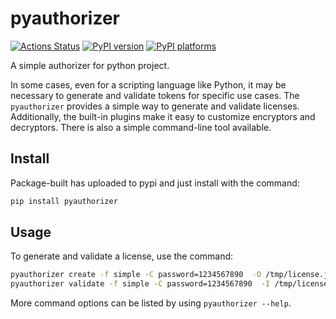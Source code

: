# pyauthorizer

<!-- SPHINX-START -->

[![Actions Status][actions-badge]][actions-link]
[![PyPI version][pypi-version]][pypi-link]
[![PyPI platforms][pypi-platforms]][pypi-link]

<!-- prettier-ignore-start -->
[actions-badge]:            https://github.com/msclock/pyauthorizer/actions/workflows/ci.yml/badge.svg
[actions-link]:             https://github.com/msclock/pyauthorizer/actions/workflows/ci.yml
[pypi-link]:                https://pypi.org/project/pyauthorizer/
[pypi-platforms]:           https://img.shields.io/pypi/pyversions/pyauthorizer
[pypi-version]:             https://img.shields.io/pypi/v/pyauthorizer
<!-- prettier-ignore-end -->

A simple authorizer for python project.

In some cases, even for a scripting language like Python, it may be necessary to
generate and validate tokens for specific use cases. The `pyauthorizer` provides
a simple way to generate and validate licenses. Additionally, the built-in
plugins make it easy to customize encryptors and decryptors. There is also a
simple command-line tool available.

## Install

Package-built has uploaded to pypi and just install with the command:

```bash
pip install pyauthorizer
```

## Usage

To generate and validate a license, use the command:

```bash
pyauthorizer create -f simple -C password=1234567890  -O /tmp/license.json
pyauthorizer validate -f simple -C password=1234567890  -I /tmp/license.json
```

More command options can be listed by using `pyauthorizer --help`.

<!-- SPHINX-END -->
